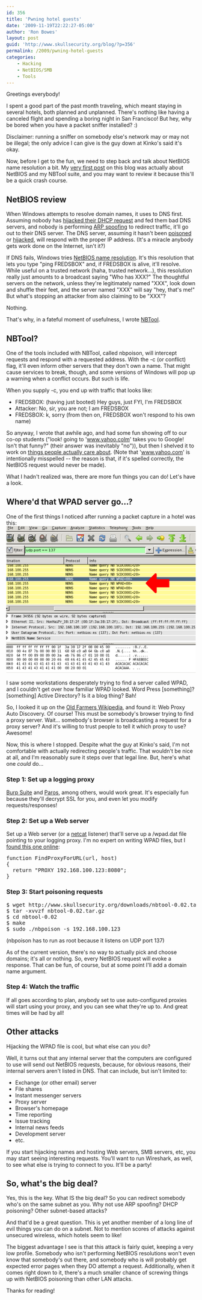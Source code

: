 ```yaml
---
id: 356
title: 'Pwning hotel guests'
date: '2009-11-19T22:22:27-05:00'
author: 'Ron Bowes'
layout: post
guid: 'http://www.skullsecurity.org/blog/?p=356'
permalink: /2009/pwning-hotel-guests
categories:
    - Hacking
    - NetBIOS/SMB
    - Tools
---
```


Greetings everybody! 

I spent a good part of the past month traveling, which meant staying in several hotels, both planned and unplanned. There's nothing like having a canceled flight and spending a boring night in San Francisco! But hey, why be bored when you have a packet sniffer installed? :)
<!--more-->
Disclaimer: running a sniffer on somebody else's network may or may not be illegal; the only advice I can give is the guy down at Kinko's said it's okay. 

Now, before I get to the fun, we need to step back and talk about NetBIOS name resolution a bit. My <a href='http://www.skullsecurity.org/blog/?p=6'>very first post</a> on this blog was actually about NetBIOS and my NBTool suite, and you may want to review it because this'll be a quick crash course. 

<h2>NetBIOS review</h2>
When Windows attempts to resolve domain names, it uses to DNS first. Assuming nobody has <a href='http://www.windowsecurity.com/articles/DHCP-Security-Part1.html'>hijacked their DHCP request</a> and fed them bad DNS servers, and nobody is performing <a href='http://www.hackinthebox.org/modules.php?op=modload&name=News&file=article&sid=12868&mode=thread&order=0&thold=0'>ARP spoofing</a> to redirect traffic, it'll go out to their DNS server. The DNS server, assuming it hasn't been <a href='http://en.wikipedia.org/wiki/DNS_cache_poisoning'>poisoned</a> or <a href='http://en.wikipedia.org/wiki/DNS_hijacking'>hijacked</a>, will respond with the proper IP address. (It's a miracle anybody gets work done on the Internet, isn't it?)

If DNS fails, Windows tries <a href='http://en.wikipedia.org/wiki/NetBIOS#Name_service'>NetBIOS name resolution</a>. It's this resolution that lets you type "ping FREDSBOX" and, if FREDSBOX is alive, it'll resolve. While useful on a trusted network (haha, trusted network...), this resolution really just amounts to a broadcast saying "Who has XXX?" The thoughtful servers on the network, unless they're legitimately named "XXX", look down and shuffle their feet, and the server named "XXX" will say "hey, that's me!" But what's stopping an attacker from also claiming to be "XXX"? 

Nothing. 

That's why, in a fateful moment of usefulness, I wrote <a href='http://www.skullsecurity.org/wiki/index.php/Nbtool'>NBTool</a>. 

<h2>NBTool?</h2>
One of the tools included with NBTool, called nbpoison, will intercept requests and respond with a requested address. With the -c (or conflict) flag, it'll even inform other servers that they don't own a name. That might cause services to break, though, and some versions of Windows will pop up a warning when a conflict occurs. But such is life. 

When you supply -c, you end up with traffic that looks like:
<ul>
<li>FREDSBOX: (having just booted) Hey guys, just FYI, I'm FREDSBOX</li>
<li>Attacker: No, sir, you are not; I am FREDSBOX</li>
<li>FREDSBOX: k, sorry (from then on, FREDSBOX won't respond to his own name)</li>
</ul>

So anyway, I wrote that awhile ago, and had some fun showing off to our co-op students ("look! going to 'www.yahoo.colm' takes you to Google! Isn't that funny?" (their answer was inevitably "no")), but then I shelved it to work on <a href='http://nmap.org'>things people actually care about</a>. (Note that 'www.yahoo.com' is intentionally misspelled -- the reason is that, if it's spelled correctly, the NetBIOS request would never be made). 

What I hadn't realized was, there are more fun things you can do! Let's have a look. 

<h2>Where'd that WPAD server go...?</h2>
One of the first things I noticed after running a packet capture in a hotel was this:
<img src='/blogdata/WPAD.png'>

I saw some workstations desperately trying to find a server called WPAD, and I couldn't get over how familiar WPAD looked. Word Press [something]? [something] Active Directory? Is it a blog thing? Bah!

So, I looked it up on the <a href='http://futurama.wikia.com/wiki/Old_Farmers_Wikipedia'>Old Farmers Wikipedia</a>, and found it: Web Proxy Auto Discovery. Of course! This must be somebody's browser trying to find a proxy server. Wait... somebody's browser is broadcasting a request for a proxy server? And it's willing to trust people to tell it which proxy to use? Awesome! 

Now, this is where I stopped. Despite what the guy at Kinko's said, I'm not comfortable with actually redirecting people's traffic. That wouldn't be nice at all, and I'm reasonably sure it steps over that legal line. But, here's what one <i>could</i> do...

<h3>Step 1: Set up a logging proxy</h3>
<a href='http://portswigger.net/suite/'>Burp Suite</a> and <a href='http://www.parosproxy.org/'>Paros</a>, among others, would work great. It's especially fun because they'll decrypt SSL for you, and even let you modify requests/responses!

<h3>Step 2: Set up a Web server</h3>
Set up a Web server (or a <a href='http://netcat.sourceforge.net/'>netcat</a> listener) that'll serve up a /wpad.dat file pointing to your logging proxy. I'm no expert on writing WPAD files, but I <a href='http://www.craigjconsulting.com/proxypac.html'>found this one online</a>:
<pre>function FindProxyForURL(url, host)
{
  return "PROXY 192.168.100.123:8080";
}</pre>

<h3>Step 3: Start poisoning requests</h3>
<pre>$ wget http://www.skullsecurity.org/downloads/nbtool-0.02.tar.gz
$ tar -xvvzf nbtool-0.02.tar.gz
$ cd nbtool-0.02
$ make
$ sudo ./nbpoison -s 192.168.100.123</pre>

(nbpoison has to run as root because it listens on UDP port 137)

As of the current version, there's no way to actually pick and choose domains; it's all or nothing. So, every NetBIOS request will evoke a response. That can be fun, of course, but at some point I'll add a domain name argument. 

<h3>Step 4: Watch the traffic</h3>
If all goes according to plan, anybody set to use auto-configured proxies will start using your proxy, and you can see what they're up to. And great times will be had by all!

<h2>Other attacks</h2>
Hijacking the WPAD file is cool, but what else can you do?

Well, it turns out that any internal server that the computers are configured to use will send out NetBIOS requests, because, for obvious reasons, their internal servers aren't listed in DNS. That can include, but isn't limited to:
<ul>
<li>Exchange (or other email) server</li>
<li>File shares</li>
<li>Instant messenger servers</li>
<li>Proxy server</li>
<li>Browser's homepage</li>
<li>Time reporting</li>
<li>Issue tracking</li>
<li>Internal news feeds</li>
<li>Development server</li>
<li>etc.</li>
</ul>

If you start hijacking names and hosting Web servers, SMB servers, etc, you may start seeing interesting requests. You'll want to run Wireshark, as well, to see what else is trying to connect to you. It'll be a party!

<h2>So, what's the big deal?</h2>
Yes, this is the key. What IS the big deal? So you can redirect somebody who's on the same subnet as you. Why not use ARP spoofing? DHCP poisoning? Other subnet-based attacks?

And that'd be a great question. This is yet another member of a long line of evil things you can do on a subnet. Not to mention scores of attacks against unsecured wireless, which hotels seem to like! 

The biggest advantage I see is that this attack is fairly quiet, keeping a very low profile. Somebody who isn't performing NetBIOS resolutions won't even know that somebody's out there, and somebody who is will probably get expected error pages when they DO attempt a request. Additionally, when it comes right down to it, there's a much smaller chance of screwing things up with NetBIOS poisoning than other LAN attacks. 

Thanks for reading!
